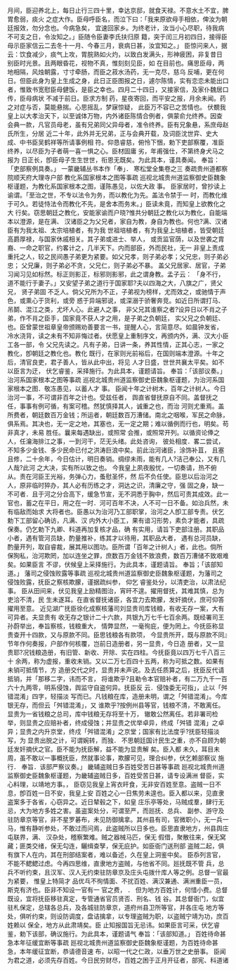 <!-- { "loadSidebar": true } -->
月间，臣迎养北上，每日止行三四十里，幸达京邸，就食天禄。不意水土不宜，脾胃愈弱，痰火
之症大作。臣母呼臣名，而泣下曰：「我来原欲母手相依，俾汝为朝廷报效，勿分念也。今病急矣，
宜速回家乡。为终老计，汝当小心尽职，待我病不可支之日，令汝知之。」臣随令臣妻李氏扶归原
籍，突于闰三月初四日，接得臣母示臣家信云二去冬十一月、今春三月，衰病日甚，汝宜知之。」
臣惊问来人，据云：饮食减少，痰气上攻，胃脘熟如火灼，以致白发满头，形神疲困，非复昔日
别臣时光景。且两眼昏花，视物不真，惟刻刻见臣，如
在目前也。痛思臣母，两地相隔，风烛朝露，寸寸牵肠，而臣之菽水汤药，无一克尽，慈乌
反哺，更在何日。但臣此身为皇上生成之身，此日正臣图报之日，遽尔陈情，实有恋恋未能出口
者，惟致书宽慰臣母健饭，是臣之幸也。四月二十四日，又接家信，及家仆魏居口传，臣母病状
不减于前日。臣求方制
药，星夜寄回，而平安之报，月余未闻。药之对症与否，莫能悬揣。心思摇乱，梦寐惊疑，
此臣万不容已之苦情也。
伏覩我皇上以大孝治天下，以至诚体万物，内外诸臣陈情合例者，俱蒙俞允终养。因查
会典一款，凡官员母老，虽有兄弟同父异母者，准令终养。臣有兄象悬，系庶母赵氏所生，分居
近二十年，此外并无兄弟，正与会典开载，及词臣沈世弈、史大成、中书臣吴鹤祥等所请事例相
符。仰恳睿慈，俯怜下悃，勅下吏部察覆，准臣终养，以尽臣为子者萌一喜一惧之心。臣材固庸
劣，年甫强仕，不第终身犬马之报为
日正长，卽臣母子生生世世，衔恩无既矣。为此具本，谨具奏闻。
奉旨：「吏部察例具奏。」
一蒙畿辅丛书本作「奉」．
寒松堂全集卷之三
奏疏贵州道都察院顺天府大理寺户部
教化系国家根本之图等事疏
巡视北城贵州道监察御史臣魏象枢谨题，为教化系国家根本之图，谨陈愚见，以佐大政
事。
臣家居时，曾抄读上谕谓。「至治之世，不专以法令为务，而以教化为先。盖法令禁于一
时，而教化维于可久。若徒恃法令而教化不先，是舍本而务末。」臣读未竟，而知皇上欲教化之大
行矣。窃思朝廷之教化，安能家谕而户晓?惟共分朝廷之教化以为教化，自能端本以澄源，是在满、
汉诸臣之为父兄者，家自为教，身自为教也。何也?满、汉诸臣有为我太祖、太宗培植者，有为我
世祖培植者，有为我皇上培植者，皆受朝廷高爵厚禄，与国家休戚相关。其子弟或进士、举人，
或贡监官荫，以及世袭之胄裔、一命之职官，约畧计之，几半天下。内而部臣，外而民社，无一
非皇上责成重托之人，较之民间愚子弟更为紧要。如父兄孝，则子弟必孝；父兄忠，则子弟必忠；
父兄廉，则子弟必不贪，父兄仁，则子弟必不暴。
盖父兄居家、居官，子弟习闻习见如标然。标正则影正，标邪则影邪，此之谓身教。孟子云：
「身不行，道不能行于妻子。」又安望子弟之道行于国家耶?夫以四海之大，八旗之广，贤父兄，
贤子弟固
不乏人。倘父兄所为不正，子弟视为榜样，尤而效之，或驰情于声色，或熏心于货利，或旁
惑于异端邪说，或深溺于骄奢奔竞。如近日所谓打马、吊鬬、混江之类，尤坏人心。此避人之事，
非父兄其谁察之者?设异日以不肖之子弟，作不肖之臣手，国家竟不获人才之用，是子弟之负朝廷，
实父兄之负朝廷、也。臣曾蒙世祖章皇帝颁赐劝善要言一书，提醒人心，言简意尽。如晨钟发省，
冷水浇背，读之未有不知非悔过者。伏愿皇上重制序文，再颁内外，满、汉大小臣工各一部，令
父兄先读之。凡有子弟，日讲一条，养其性情，正其心志，一家之教化，卽朝廷之教化也。教化
既行，在家则光前裕后，在国则端本澄源。十年之后，清官良吏，君子善人，皆从此中出，将见
人才日盛，世世共襄太平矣。如不以臣言为迂，
伏乞睿鉴，采择施行。为此具本，谨题请旨。
奉旨：「该部议奏。」
治河系国家根本之图等事疏
巡视北城贵州道监察御史臣魏象枢谨题，为治河系国家根本之图．敬冻愚见，以蓄人才
事。
臣闻十年之计树木，百年之计树人。今日治河一事，不可谓非百年之计也。受兹任者，
舆直省督抚原自不同。盖督抚之任，事事有例可循，有案可稽。然犹慎择其人，诚重之也，而治
河则尤重焉。盖所费者，朝廷数百万金钱；所运者，朝廷数百万漕储。南北之咽喉，军民之命脉，
俱系焉。其决也，无一定之地，其塞也，无一定之期；难以循例而行也，明矣。苟非真才，未易
胜任。曩来每遇缺出，或照常
会推，或照常开列。以循资论俸之人，任瀹海排江之事，一到河干，茫无头绪。此处咨询，
彼处相度．畧二尝试，不知多少金钱、多少民命已付之洪涛巨浪中矣。前此治河诸臣，涂饰补苴，
且塞且修，二十余年，今日估计，明日奏销。绸缪未雨，能有几人?洁己奉公，又有几人哉?此河
之大决，实有所以致之也。
今我皇上夙夜殷忧，一切奏请，热不俯从。责在河臣王光裕，务弹心力，蚤慰圣怀，然
后不负任使。臣思以后治河之人，原非临时猝办，其人必有历练之才，洞达之识，清廉之守，强
固之身，缺一不可者．且于河之分合高下，缓急节宣，无不洞悉于胸中，然后可责其成效。此一
官也，蓄之在平日，用之在一时．河可百年不决，人不可一日不备。如治兵然，未有临敌而始求
大将者也。臣愚以为治河乃工部职掌，治河之人卽工部专责。伏乞勅下工部留心确访，凡满、汉
内外大小臣工，果有谙习形势，素负才能者，具疏保奏。仍乞勅下九卿、科道再加复核才品，确
有实用，请旨下吏部注册。其职品小者，遇有管河员缺，酌量推补，练其才以待用，其职品大者，
遇有总河员缺，酌量开列，取自睿裁，展其用以图功。臣所谓「百年之计树人」者，此也。倘所
保狥私，治河欺罔，加以连坐之罪，庶数百万金钱不致浪费，数百万漕储不致艰难矣。如果臣言
不谬，伏候皇上采择施行。为此具本，谨题请旨。
奉旨；「该部知道。」
藩司之侵蚀败露等事疏
巡视北城贵州道监察御史臣魏象枢谨题，为藩司之侵蚀败露，抚臣之察核欺朦，谨据疏纠参，
仰乞
睿鉴处分，以清吏治，以肃法纪事。
臣从田间来，伏见我皇上励精图治，宵旰不遑。擢用督抚，其难其慎，总为吏洽不清，民
生未遂耳。在直省督抚诸臣，各宜力去欺朦，发奸摘伏，庶可仰答擢用至意。
近见湖广抚臣徐化成察核藩司刘显贵司库钱粮，有收无存一案，大有可异者。夫显贵有
收无存之银计二十六款，共银九万七千七百余两。既经署司王孙蔚举出，奉旨察核，钱粮重大，
情弊显然，一毫徇庇，便为罔上。今抚臣称显贵查开十四款，又与原款不同。臣思钱粮各有款项，
今显贵所开，既与原款不同』节年作何奏报，户部作何核覆，岂前日造册者，另一显贵，今日造
册者，又一显贵耶?况钱粮造册，有旧管、新收、开除、实在四柱。今抚臣竟以四万七千八百三十
余两，称为虚报，重收未销。又以二万七百四十五两，称为可抵之数。如果有未销可抵情节，方
造册交代之时，显贵并未声说。及去任质算之后，抚臣反代请抵销，并「那移二字，讳而不言，
将谁欺乎?且勒令本官赔补者，有二万九千一百六十九两零，明系侵蚀，舆监守自盗何异。抚臣反
云．侵蚀委无可指」，止以「舛错混淆」四字，轻描淡
写而已。凡钱粮在库，造册未明，谓之「舛错混淆」。今库银无存，而但云「舛错混淆」，又
谁欺乎?按例州县等官，钱粮不清，不敢离任。显贵为一省钱粮之总司，库中钱粮无存将至十万，
辙敢公然离任。若非署司检举，则显贵之应赔补者，终成侵蚀；并显贵之优举卓异，终成「舛错
混淆」之卓异；显贵之内升京堂，终戍「舛错混淆」之京堂；国家有比法度乎?抚臣轻描淡写，为
显贵出脱之计，可谓婉转，而独．
不思朝廷国计民生之重，亦不自顾为朝廷发奸摘伏之官。臣不能为抚臣解，益不能为显贵解
矣。臣入都
未久，耳目未周，虽不敢以一事概抚臣，然就事论事，欺朦可见，理合纠参，伏乞赖部察议
施行．
奉旨．该部严察议奏。」
畿辅盗贼日多百姓受苦日甚等事疏
廵视北城贵州道监察御史臣魏象枢谨题，为畿辅盗贼日多，百姓受苦日甚，请专设满洲
督臣，实心料理，以靖地方事。，
臣窃见我皇上宵衣旰食，无非安百姓至意。盗贼一日不息，卽百姓一日不安，我皇上安
百姓之心一日焦劳未遑也。臣入都以来，见直隶盗案多于各省，心窃异之。近日辇毂之下，如皇
庄乐亭等处，马贼成羣，肆行无忌，大为地方多姓之害。虽盗案处分，可谓至严，而廵抚、总兵、
副参、游守及驻防章京等官，非不星罗碁布，未见防御擒拿。其州县有司，官微职小，无一兵一
马，惟有静听参处，不敢过而问焉，此盗贼所以日多也。臣思直隶地方，州县舆庄屯联界，满、
汉杂处，稽察繁难。贼之器械马匹，保无
假借，聚散往来，保无窝藏；匪类交绪，保无勾连，矖缉查孥，保无庇护。如臣衙门送刑部
盗贼二起，俱有旗下人在内，其在刑部结案者，难以备述，久在皇上洞鉴中矣。
臣忝列言官，不能不鳃鳃过虑。今再四思维，直隶地方盗贼，与他省不同。廵抚既不管
兵，总兵不听约束，且汉军、汉人无约束驻防章京及庄头屯拨什库人等之例。总督一官最为紧要，
惟皇上特简才
品优乓不徇情面、不扰百姓、满汉兼通、满洲重臣一员，斯克有济也。臣非不知设一官有一
官之费，
．
但为地方百姓计，何惜小费。总督既设，宜将抚臣移驻真定，专管通省官员贤否、刑名、钱
谷。其总督衙门，似宜驻札保定，总辖各总兵，及各城驻防章京，道府州县卫所等官，并各庄屯
地方等处，俱听约束，则设防调度，盘诘擒拿，以专理盗贼为职，以盗贼宁靖为功，庶百姓赖以
保全，地方从此肃靖矣。臣
止知报国旨无忌讳。如果臣言可采，伏乞睿鉴，勅下该部，确议施行。为此具本，谨题请气
奉旨：「该部知道。」
百姓待命甚急本年征缓宜断等事疏
廵视北城贵州道监察御史臣魏象枢谨题，为百姓待命甚急，本年缓征宜断，恭请德音速
布，以昭一代之仁政，以垂万世之史册事。
臣闻为君之道，必须先存百姓。今日民穷财尽，百姓之困于正月开征者，部宪、科道诸

